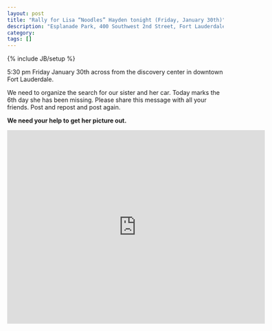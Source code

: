 ```yaml
---
layout: post
title: "Rally for Lisa “Noodles” Hayden tonight (Friday, January 30th)"
description: "Esplanade Park, 400 Southwest 2nd Street, Fort Lauderdale, FL"
category:
tags: []
---
```

{% include JB/setup %}

5:30 pm Friday January 30th across from the discovery center in downtown Fort Lauderdale.

We need to organize the search for our sister and her car. Today marks the 6th day she has been missing. Please share this message with all your friends. Post and repost and post again. 

**We need your help to get her picture out.**

<iframe src="https://www.google.com/maps/embed?pb=!1m14!1m8!1m3!1d3582.366333702551!2d-80.14861499999999!3d26.119596!3m2!1i1024!2i768!4f13.1!3m3!1m2!1s0x88d900f9800a6bfd%3A0xb0500bdd4276ce24!2sEsplanade+Park!5e0!3m2!1sen!2sus!4v1422647348794" width="600" height="450" frameborder="0" style="border:0"></iframe>

